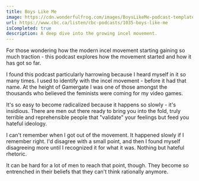 ```yaml
---
title: Boys Like Me
image: https://cdn.wonderfulfrog.com/images/BoysLikeMe-podcast-template.avif
url: https://www.cbc.ca/listen/cbc-podcasts/1035-boys-like-me
isCompleted: true
description: A deep dive into the growing incel movement.
---
```


For those wondering how the modern incel movement starting gaining so much traction - this podcast explores how the movement started and how it has got so far.

I found this podcast particularly harrowing because I heard myself in it so many times. I used to identify with the incel movement - before it had that name. At the height of Gamergate I was one of those amongst the thousands who believed the feminists were coming for my video games.

It's so easy to become radicalized because it happens so slowly - it's insidious. There are men out there ready to bring you into the fold, truly terrible and reprehensible people that "validate" your feelings but feed you hateful ideology.

I can't remember when I got out of the movement. It happened slowly if I remember right. I'd disagree with a small point, and then I found myself disagreeing more until I recognized it for what it was. Nothing but hateful rhetoric.

It can be hard for a lot of men to reach that point, though. They become so entrenched in their beliefs that they can't think rationally anymore.
